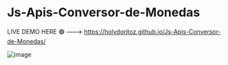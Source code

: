 ﻿# Js-Apis-Conversor-de-Monedas


LIVE DEMO HERE 🟢 ---> https://holydoritoz.github.io/Js-Apis-Conversor-de-Monedas/


![image](https://github.com/holydoritoz/Js-Apis-Conversor-de-Monedas/assets/54608904/5c8f3a32-be8d-4476-8f04-1b0923b1ccee)

